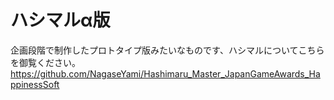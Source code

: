 # ハシマルα版
企画段階で制作したプロトタイプ版みたいなものです、ハシマルについてこちらを御覧ください。
https://github.com/NagaseYami/Hashimaru_Master_JapanGameAwards_HappinessSoft
